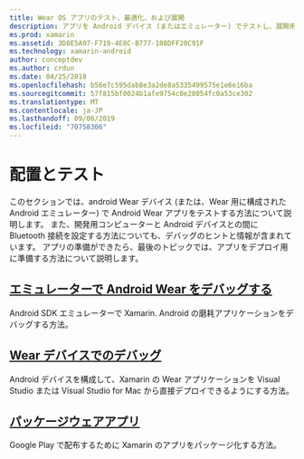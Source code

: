 ```yaml
---
title: Wear OS アプリのテスト、最適化、および展開
description: アプリを Android デバイス (またはエミュレーター) でテストし、展開用に準備する方法。
ms.prod: xamarin
ms.assetid: 3D8E5A97-F719-4E8C-B777-108DFF20C91F
ms.technology: xamarin-android
author: conceptdev
ms.author: crdun
ms.date: 04/25/2018
ms.openlocfilehash: b56e7c595dab8e3a2de8a5335499575e1e6e16ba
ms.sourcegitcommit: 57f815bf0024b1afe9754c0e28054fc0a53ce302
ms.translationtype: MT
ms.contentlocale: ja-JP
ms.lasthandoff: 09/06/2019
ms.locfileid: "70758306"
---
```

# <a name="deployment-and-testing"></a>配置とテスト

このセクションでは、android Wear デバイス (または、Wear 用に構成された Android エミュレーター) で Android Wear アプリをテストする方法について説明します。 また、開発用コンピューターと Android デバイスとの間に Bluetooth 接続を設定する方法についても、デバッグのヒントと情報が含まれています。
アプリの準備ができたら、最後のトピックでは、アプリをデプロイ用に準備する方法について説明します。

## <a name="debug-android-wear-on-an-emulatorandroidweardeploy-testdebug-on-emulatormd"></a>[エミュレーターで Android Wear をデバッグする](~/android/wear/deploy-test/debug-on-emulator.md)

Android SDK エミュレーターで Xamarin. Android の磨耗アプリケーションをデバッグする方法。

## <a name="debug-on-a-wear-deviceandroidweardeploy-testdebug-on-devicemd"></a>[Wear デバイスでのデバッグ](~/android/wear/deploy-test/debug-on-device.md)

Android デバイスを構成して、Xamarin の Wear アプリケーションを Visual Studio または Visual Studio for Mac から直接デプロイできるようにする方法。

## <a name="packaging-wear-appsandroidweardeploy-testpackagingmd"></a>[パッケージウェアアプリ](~/android/wear/deploy-test/packaging.md)

Google Play で配布するために Xamarin のアプリをパッケージ化する方法。
